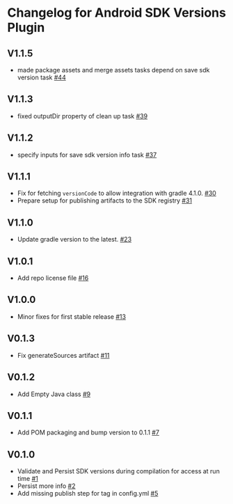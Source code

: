 # Changelog for Android SDK Versions Plugin

## V1.1.5

- made package assets and merge assets tasks depend on save sdk version task [#44](https://github.com/mapbox/android-sdk-versions-plugin/pull/44)

## V1.1.3

- fixed outputDir property of clean up task [#39](https://github.com/mapbox/android-sdk-versions-plugin/pull/39)

## V1.1.2

- specify inputs for save sdk version info task [#37](https://github.com/mapbox/android-sdk-versions-plugin/pull/37)

## V1.1.1

- Fix for fetching `versionCode` to allow integration with gradle 4.1.0. [#30](https://github.com/mapbox/android-sdk-versions-plugin/pull/30)
- Prepare setup for publishing artifacts to the SDK registry [#31](https://github.com/mapbox/android-sdk-versions-plugin/pull/31)

## V1.1.0

- Update gradle version to the latest. [#23](https://github.com/mapbox/android-sdk-versions-plugin/pull/23)

## V1.0.1

- Add repo license file [#16](https://github.com/mapbox/android-sdk-versions-plugin/pull/16)

## V1.0.0

- Minor fixes for first stable release [#13](https://github.com/mapbox/android-sdk-versions-plugin/pull/13)

## V0.1.3

- Fix generateSources artifact [#11](https://github.com/mapbox/android-sdk-versions-plugin/pull/11)

## V0.1.2

- Add Empty Java class [#9](https://github.com/mapbox/android-sdk-versions-plugin/pull/9)

## V0.1.1

- Add POM packaging and bump version to 0.1.1 [#7](https://github.com/mapbox/android-sdk-versions-plugin/pull/7)

## V0.1.0

- Validate and Persist SDK versions during compilation for access at run time [#1](https://github.com/mapbox/android-sdk-versions-plugin/pull/1)
- Persist more info [#2](https://github.com/mapbox/android-sdk-versions-plugin/pull/2)
- Add missing publish step for tag in config.yml [#5](https://github.com/mapbox/android-sdk-versions-plugin/pull/5)
